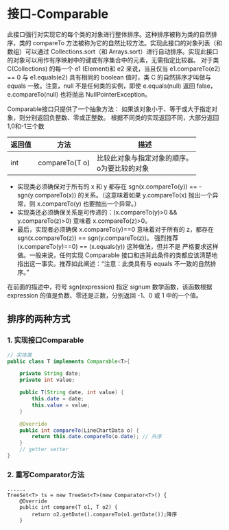 # 接口-Comparable
此接口强行对实现它的每个类的对象进行整体排序。这种排序被称为类的自然排序，类的 compareTo 方法被称为它的自然比较方法。实现此接口的对象列表（和数组）可以通过 Collections.sort（和 Arrays.sort）进行自动排序。实现此接口的对象可以用作有序映射中的键或有序集合中的元素，无需指定比较器。
对于类 C(Collections) 的每一个 e1 (Element)和 e2 来说，当且仅当 e1.compareTo(e2) == 0 与 e1.equals(e2) 具有相同的 boolean 值时，类 C 的自然排序才叫做与 equals 一致。注意，null 不是任何类的实例，即使 e.equals(null) 返回 false，e.compareTo(null) 也将抛出 NullPointerException。

Comparable接口只提供了一个抽象方法：
如果该对象小于、等于或大于指定对象，则分别返回负整数、零或正整数。 
根据不同类的实现返回不同，大部分返回1,0和-1三个数

返回值 | 方法 | 描述
---|---|---
int | compareTo(T o) | 比较此对象与指定对象的顺序。<br>o为要比较的对象

- 实现类必须确保对于所有的 x 和 y 都存在 sgn(x.compareTo(y)) == -sgn(y.compareTo(x)) 的关系。（这意味着如果 y.compareTo(x) 抛出一个异常，则 x.compareTo(y) 也要抛出一个异常。）
- 实现类还必须确保关系是可传递的：(x.compareTo(y)>0 && y.compareTo(z)>0) 意味着 x.compareTo(z)>0。
- 最后，实现者必须确保 x.compareTo(y)==0 意味着对于所有的 z，都存在 sgn(x.compareTo(z)) == sgn(y.compareTo(z))。 强烈推荐 (x.compareTo(y)==0) == (x.equals(y)) 这种做法，但并不是 严格要求这样做。一般来说，任何实现 Comparable 接口和违背此条件的类都应该清楚地指出这一事实。推荐如此阐述：“注意：此类具有与 equals 不一致的自然排序。”

在前面的描述中，符号 sgn(expression) 指定 signum 数学函数，该函数根据 expression 的值是负数、零还是正数，分别返回 -1、0 或 1 中的一个值。

## 排序的两种方式
### 1. 实现接口Comparable
```java
// 实体类
public class T implements Comparable<T>{

    private String date;
    private int value;

    public T(String date, int value) {
        this.date = date;
        this.value = value;
    }

	@Override
	public int compareTo(LineChartData o) {
		return this.date.compareTo(o.date); // 升序
	}
	// getter setter
}
```
### 2. 重写Comparator方法
```text
......
TreeSet<T> ts = new TreeSet<T>(new Comparator<T>() {
    @Override
    public int compare(T o1, T o2) {
        return o2.getDate().compareTo(o1.getDate());降序
    }
```